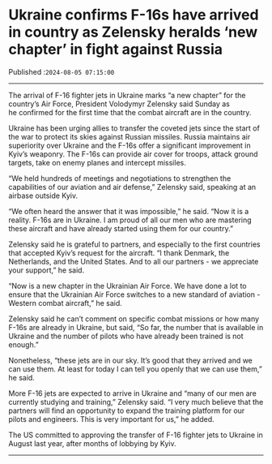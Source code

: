 # Ukraine confirms F-16s have arrived in country as Zelensky heralds ‘new chapter’ in fight against Russia

Published :`2024-08-05 07:15:00`

---

The arrival of F-16 fighter jets in Ukraine marks “a new chapter” for the country’s Air Force, President Volodymyr Zelensky said Sunday as he confirmed for the first time that the combat aircraft are in the country.

Ukraine has been urging allies to transfer the coveted jets since the start of the war to protect its skies against Russian missiles. Russia maintains air superiority over Ukraine and the F-16s offer a significant improvement in Kyiv’s weaponry. The F-16s can provide air cover for troops, attack ground targets, take on enemy planes and intercept missiles.

“We held hundreds of meetings and negotiations to strengthen the capabilities of our aviation and air defense,” Zelensky said, speaking at an airbase outside Kyiv.

“We often heard the answer that it was impossible,” he said. “Now it is a reality. F-16s are in Ukraine. I am proud of all our men who are mastering these aircraft and have already started using them for our country.”

Zelensky said he is grateful to partners, and especially to the first countries that accepted Kyiv’s request for the aircraft. “I thank Denmark, the Netherlands, and the United States. And to all our partners - we appreciate your support,” he said.

“Now is a new chapter in the Ukrainian Air Force. We have done a lot to ensure that the Ukrainian Air Force switches to a new standard of aviation - Western combat aircraft,” he said.

Zelensky said he can’t comment on specific combat missions or how many F-16s are already in Ukraine, but said, “So far, the number that is available in Ukraine and the number of pilots who have already been trained is not enough.”

Nonetheless, “these jets are in our sky. It’s good that they arrived and we can use them. At least for today I can tell you openly that we can use them,” he said.

More F-16 jets are expected to arrive in Ukraine and “many of our men are currently studying and training,” Zelensky said. “I very much believe that the partners will find an opportunity to expand the training platform for our pilots and engineers. This is very important for us,” he added.

The US committed to approving the transfer of F-16 fighter jets to Ukraine in August last year, after months of lobbying by Kyiv.

---

